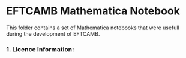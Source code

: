 EFTCAMB Mathematica Notebook
============================

This folder contains a set of Mathematica notebooks that were usefull during the development of EFTCAMB.

### 1. Licence Information:
